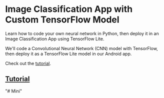 # Image Classification App with Custom TensorFlow Model
Learn how to code your own neural network in Python, then deploy it in an Image Classification App using TensorFlow Lite.

We'll code a Convolutional Neural Network (CNN) model with TensorFlow, then deploy it as a TensorFlow Lite model in our Android app.

Check out the [tutorial](https://youtu.be/yV9nrRIC_R0).

## [Tutorial](https://youtu.be/yV9nrRIC_R0)

<p align="center">


"# Mini" 
